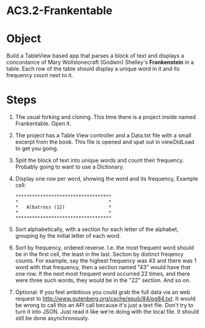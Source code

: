 # AC3.2-Frankentable

# Object

Build a TableView based app that parses a block of text and displays a concordance of 
Mary Wollstonecraft (Godwin) Shelley's **Frankenstein** in a table. Each row of the table should display a
unique word in it and its frequency count next to it. 

# Steps

1. The usual forking and cloning. This time there is a project inside named Frankentable.
  Open it.
2. The project has a Table View controller and a Data.txt file with a small excerpt from the book. 
  This file is opened and spat out in viewDidLoad to get you going.
3. Split the block of text into unique words and count their frequency. Probably going to want 
  to use a Dictionary.
4. Display one row per word, showing the word and its frequency,
  Example cell:
  
    ```
    ***********************************
    *                                 *
    *   Albatross (12)                *
    *                                 *
    ***********************************
    ```
  
5. Sort alphabetically, with a section for each letter of the alphabet, grouping by
  the initial letter of each word.

6. Sort by frequency, ordered reverse. I.e. the most frequent word should be in the
  first cell, the least in the last. Section by distinct freqency counts. For example,
  say the highest frequency was 43 and there was 1 word with that frequency, then a
  section named "43" would have that one row. If the next most frequent word occurred 22 times, and
  there were three such words, they would be in the "22" section.  And so on.

7. Optional: If you feel ambitious you could grab the full data via an web request to http://www.gutenberg.org/cache/epub/84/pg84.txt.
  It would be wrong to call this an API call because it's just a text file. Don't try to turn it
  into JSON. Just read it like we're doing with the local file. It should still be done
  asynchronously.
